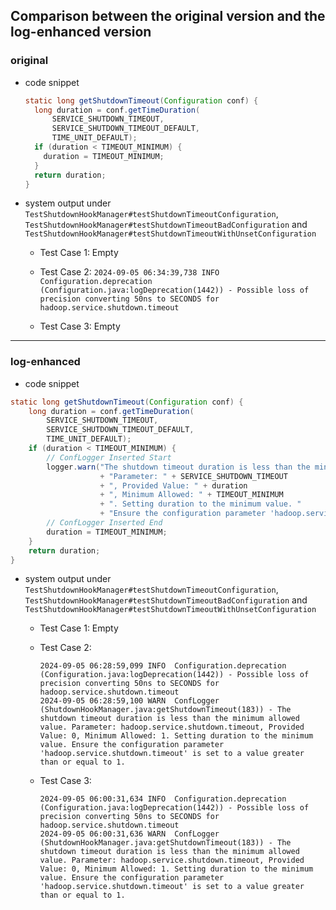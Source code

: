 ## Comparison between the original version and the log-enhanced version

### **original**

- code snippet

    ```java
    static long getShutdownTimeout(Configuration conf) {
      long duration = conf.getTimeDuration(
          SERVICE_SHUTDOWN_TIMEOUT,
          SERVICE_SHUTDOWN_TIMEOUT_DEFAULT,
          TIME_UNIT_DEFAULT);
      if (duration < TIMEOUT_MINIMUM) {
        duration = TIMEOUT_MINIMUM;
      }
      return duration;
    }

- system output under `TestShutdownHookManager#testShutdownTimeoutConfiguration`, `TestShutdownHookManager#testShutdownTimeoutBadConfiguration` and `TestShutdownHookManager#testShutdownTimeoutWithUnsetConfiguration`
  - Test Case 1: Empty
  
  - Test Case 2: ``2024-09-05 06:34:39,738 INFO  Configuration.deprecation (Configuration.java:logDeprecation(1442)) - Possible loss of precision converting 50ns to SECONDS for hadoop.service.shutdown.timeout``
  
  - Test Case 3: Empty
  
    

-----



### log-enhanced

- code snippet

```java
static long getShutdownTimeout(Configuration conf) {
    long duration = conf.getTimeDuration(
        SERVICE_SHUTDOWN_TIMEOUT,
        SERVICE_SHUTDOWN_TIMEOUT_DEFAULT,
        TIME_UNIT_DEFAULT);
    if (duration < TIMEOUT_MINIMUM) {
        // ConfLogger Inserted Start
        logger.warn("The shutdown timeout duration is less than the minimum allowed value. "
                    + "Parameter: " + SERVICE_SHUTDOWN_TIMEOUT 
                    + ", Provided Value: " + duration 
                    + ", Minimum Allowed: " + TIMEOUT_MINIMUM 
                    + ". Setting duration to the minimum value. "
                    + "Ensure the configuration parameter 'hadoop.service.shutdown.timeout' is set to a value greater than or equal to " + TIMEOUT_MINIMUM + ".");
        // ConfLogger Inserted End
        duration = TIMEOUT_MINIMUM;
    }
    return duration;
}
```

- system output under `TestShutdownHookManager#testShutdownTimeoutConfiguration`, `TestShutdownHookManager#testShutdownTimeoutBadConfiguration` and `TestShutdownHookManager#testShutdownTimeoutWithUnsetConfiguration`
  - Test Case 1: Empty
  
  - Test Case 2:
  
    ```
    2024-09-05 06:28:59,099 INFO  Configuration.deprecation (Configuration.java:logDeprecation(1442)) - Possible loss of precision converting 50ns to SECONDS for hadoop.service.shutdown.timeout
    2024-09-05 06:28:59,100 WARN  ConfLogger (ShutdownHookManager.java:getShutdownTimeout(183)) - The shutdown timeout duration is less than the minimum allowed value. Parameter: hadoop.service.shutdown.timeout, Provided Value: 0, Minimum Allowed: 1. Setting duration to the minimum value. Ensure the configuration parameter 'hadoop.service.shutdown.timeout' is set to a value greater than or equal to 1.
    ```
  
  
  - Test Case 3: 
  
      ```
      2024-09-05 06:00:31,634 INFO  Configuration.deprecation (Configuration.java:logDeprecation(1442)) - Possible loss of precision converting 50ns to SECONDS for hadoop.service.shutdown.timeout
      2024-09-05 06:00:31,636 WARN  ConfLogger (ShutdownHookManager.java:getShutdownTimeout(183)) - The shutdown timeout duration is less than the minimum allowed value. Parameter: hadoop.service.shutdown.timeout, Provided Value: 0, Minimum Allowed: 1. Setting duration to the minimum value. Ensure the configuration parameter 'hadoop.service.shutdown.timeout' is set to a value greater than or equal to 1.
      ```
